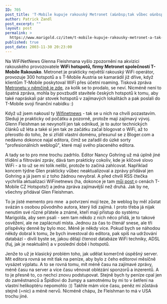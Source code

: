 ```yaml
---
ID: 705
post_title: 'T-Mobile kupuje rakouský Metronet (a&nbsp;tak vůbec o&nbsp;profesionalizaci weblogů)'
author: Patrick Zandl
post_excerpt: ""
layout: post
permalink: >
  https://www.marigold.cz/item/t-mobile-kupuje-rakousky-metronet-a-tak-vubec-o-profesionalizaci-weblogu
published: true
post_date: 2003-11-30 20:23:00
---
```

<P>Na WiFiNetNews Glenna Fleishmana vyšlo zpozornění na akvizici rakouského provozovatele <STRONG>WiFi hotspotů, firmy Metronet společností T-Mobile Rakousko</STRONG>. Metronet je prakticky největší rakouský WiFi operátor, provozuje 300 hotspotů a s T-Mobile Austria se kamarádil již dříve, když klientům T-Mobile poskytoval WiFi přes účetní roaming. Tisková zpráva <A href="http://content.metronet.at/?detail=1605" target=_blank>Metronetu v němčině je zde</A>, za kolik se to prodalo, se neví. Nicméně není to špatná zpráva, mohla by povzbudit stavitele českých hotspotů k tomu, aby také napráskali pár stovek hotspotů v zajímavých lokalitách a pak poslali do T-Mobile svoji finanční nabídku :)</P>
<P>Když už jsem nakousl ty <A href="http://www.wifinetnews.com/" target=_blank>Wifinetnews</A> - tak se u nich na chvíli pozastavím. Sleduji je prakticky od počátku a pozorně, protože mají zajímavý vývoj. Glenn Fleishman se nevynořil jen tak odnikud, je to autor technických článků už léta a také si jen tak ze začátku začal blogovat o WiFi, až to přerostlo do toho, že si zřídil vlastní doménu, přesunul se z Bloger.com a nedávno dokonce najal editora, čímž se zařadil do úzké sorty "profesionálních weblogů", které mají svého placeného editora. </P>
<P>A tady se to pro mne trochu zadrhlo. Editor Nancy Gohring už má úplně jiné třídění a filtrování zpráv, dává tam prakticky cokoliv, kde je klíčové slovo WiFi - a to už se mi tolik nelíbí, protože to začíná zahlcovat. Například koncem týdne Glen prakticky vůbec neaktualizoval a zprávy přidával jen Gohring a já jsem si z toho žádnou nevybral. A před chvílí RSS čtečka vychrlila aktualizaci WiFinetnews (ha, dokonce je tam <A href="http://wifinetnews.com/archives/002589.html" target=_blank>můj post </A>o cenách T-Mobile CZ Hotspots!) a jedna zpráva zajímavější než druhá. Jak by ne, všechny přidával Glen Fleishman. </P>
<P>To je jisté memento pro mne&#160; a potvrzení mojí teze, že weblog by měl zůstat svázán s osobou původního autora, který lidi zajímá. I proto třeba já nijak nenutím své různé přátele a známé, kteří mají přístup do systému Marigolda, aby sem psali - sem tam někdo z nich něco přidá, je to takové osvěžení, ale ne zaplácnutí místa. Jednou za čas to čtenář snese, ale tři příspěvky denně by bylo moc. Méně je někdy více. Pokud bych se náhodou někdy dobral k tomu, že bych investoval do editora, pak spíš na udržování databází - divili byste se, jakou dělají čtenost databáze WiFi techniky, ADSL (fuj, jak je neaktuální) a v poslední době i hotspotů. </P>
<P>Jenže to už je klasický problém toho, jak udělat komerčně úspěšný server. Mít editora rovná se mít tlak na peníze, aby bylo z čeho editorovi měsíčně vysázet výplatu. A to se rovná tomu, mít méně času na zajímavé zprávy, méně času na server a více času věnovat oblézání sponzorů a inzerentů. A to je přesně to, co nechci znovu podstupovat. Stejně bych ty peníze cpal jen do&#160;zaměstnanců a Špidlovi do žumpy&#160;a samotnému by mi to v šetření na vlastní helikoptéru nepomohlo :)) Takhle mám více času, peněz mi zůstává stejně (=nic) a méně nervů. Nicméně chápu, že Fleishman to má v USA trochu jiné. </P>